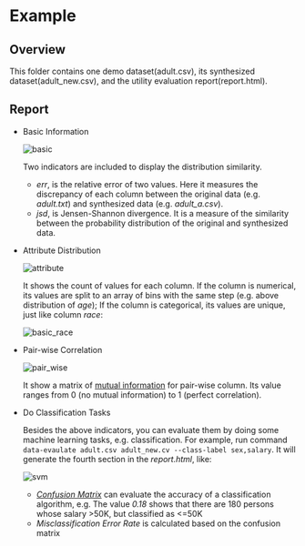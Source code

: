 # Example

## Overview
This folder contains one demo dataset(adult.csv), its synthesized dataset(adult_new.csv), and the utility evaluation report(report.html).

## Report
+ Basic Information

    ![basic](https://user-images.githubusercontent.com/55168900/66983937-4dd0fa00-f0ec-11e9-926d-266a207fef09.png)

    Two indicators are included to display the distribution similarity.
    - *err*, is the relative error of two values. Here it measures the discrepancy of each column between the original data 
      (e.g. *adult.txt*) and synthesized data (e.g. *adult_a.csv*).
    - *jsd*, is Jensen-Shannon divergence. It is a measure of the similarity between the probability distribution of the original and synthesized data.

+ Attribute Distribution

    ![attribute](https://user-images.githubusercontent.com/55168900/66983935-4d386380-f0ec-11e9-8e53-e12610cf9542.png)


    It shows the count of values for each column.
    If the column is numerical, its values are split to an array of bins with the same step (e.g. above 
    distribution of *age*); If the column is categorical, its values are unique, just like column *race*:

    ![basic_race](https://user-images.githubusercontent.com/55168900/66983938-4e699080-f0ec-11e9-9628-5d558b79c9b7.png)


 + Pair-wise Correlation

   ![pair_wise](https://user-images.githubusercontent.com/55168900/66983939-4f022700-f0ec-11e9-8be5-4457f43e9eb2.png)


   It show a matrix of [mutual information](https://en.wikipedia.org/wiki/Mutual_information) for pair-wise 
   column. Its value ranges from 0 (no mutual information) to 1 (perfect correlation).

 + Do Classification Tasks
   
   Besides the above indicators, you can evaluate them by doing some machine learning tasks, e.g. classification. 
   For example, run command `data-evaulate adult.csv adult_new.cv --class-label sex,salary`. It will 
   generate the fourth section in the *report.html*, like:

   ![svm](https://user-images.githubusercontent.com/55168900/66984062-8f61a500-f0ec-11e9-9a9e-c9a56c5754c8.png)

   - [*Confusion Matrix*](https://en.wikipedia.org/wiki/Confusion_matrix) can evaluate the accuracy of a 
     classification algorithm, e.g. The value *0.18* shows that there are 180 persons whose salary >50K, but classified as <=50K
   - *Misclassification Error Rate* is calculated based on the confusion matrix
